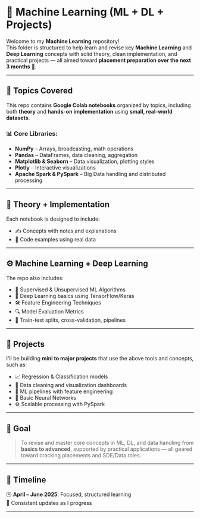 # 📁 Machine Learning (ML + DL + Projects)

Welcome to my **Machine Learning** repository!  
This folder is structured to help learn and revise key **Machine Learning** and **Deep Learning** concepts with solid theory, clean implementation, and practical projects — all aimed toward **placement preparation over the next 3 months** 🚀.

---

## 🧠 Topics Covered

This repo contains **Google Colab notebooks** organized by topics, including both **theory** and **hands-on implementation** using **small, real-world datasets**.

### 📊 Core Libraries:
- **NumPy** – Arrays, broadcasting, math operations
- **Pandas** – DataFrames, data cleaning, aggregation
- **Matplotlib & Seaborn** – Data visualization, plotting styles
- **Plotly** – Interactive visualizations
- **Apache Spark & PySpark** – Big Data handling and distributed processing

---

## 📘 Theory + Implementation

Each notebook is designed to include:
- ✍️ Concepts with notes and explanations
- 🧪 Code examples using real data

---

## ⚙️ Machine Learning + Deep Learning

The repo also includes:
- 📌 Supervised & Unsupervised ML Algorithms
- 🧠 Deep Learning basics using TensorFlow/Keras
- 🛠️ Feature Engineering Techniques
- 🔍 Model Evaluation Metrics
- 🔄 Train-test splits, cross-validation, pipelines

---

## 💼 Projects

I'll be building **mini to major projects** that use the above tools and concepts, such as:
- 📈 Regression & Classification models
- 🧹 Data cleaning and visualization dashboards
- 🔎 ML pipelines with feature engineering
- 🤖 Basic Neural Networks
- ⚙️ Scalable processing with PySpark

---

## 🎯 Goal

> To revise and master core concepts in ML, DL, and data handling from **basics to advanced**, supported by practical applications — all geared toward cracking placements and SDE/Data roles.

---

## 📅 Timeline

🕒 **April – June 2025**: Focused, structured learning  
💪 Consistent updates as I progress  

---

